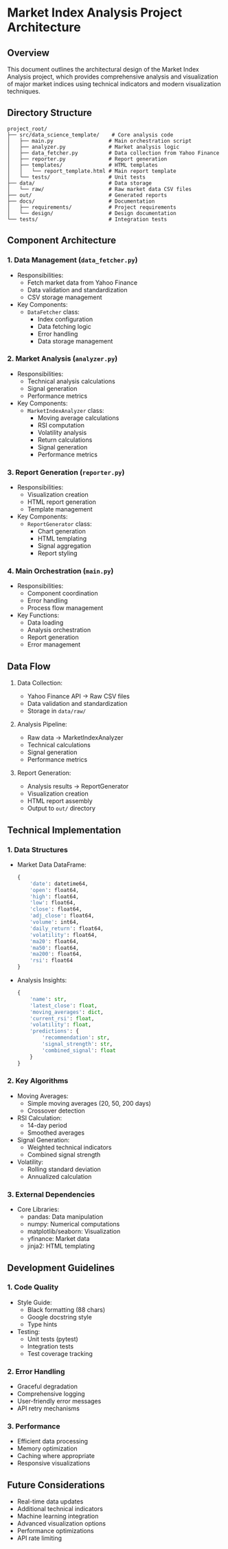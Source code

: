 # Market Index Analysis Project Architecture

## Overview
This document outlines the architectural design of the Market Index Analysis project, which provides comprehensive analysis and visualization of major market indices using technical indicators and modern visualization techniques.

## Directory Structure
```
project_root/
├── src/data_science_template/    # Core analysis code
│   ├── main.py                  # Main orchestration script
│   ├── analyzer.py              # Market analysis logic
│   ├── data_fetcher.py          # Data collection from Yahoo Finance
│   ├── reporter.py              # Report generation
│   ├── templates/               # HTML templates
│   │   └── report_template.html # Main report template
│   └── tests/                   # Unit tests
├── data/                        # Data storage
│   └── raw/                     # Raw market data CSV files
├── out/                         # Generated reports
├── docs/                        # Documentation
│   ├── requirements/            # Project requirements
│   └── design/                  # Design documentation
└── tests/                       # Integration tests
```

## Component Architecture

### 1. Data Management (`data_fetcher.py`)
- Responsibilities:
  - Fetch market data from Yahoo Finance
  - Data validation and standardization
  - CSV storage management
- Key Components:
  - `DataFetcher` class:
    - Index configuration
    - Data fetching logic
    - Error handling
    - Data storage management

### 2. Market Analysis (`analyzer.py`)
- Responsibilities:
  - Technical analysis calculations
  - Signal generation
  - Performance metrics
- Key Components:
  - `MarketIndexAnalyzer` class:
    - Moving average calculations
    - RSI computation
    - Volatility analysis
    - Return calculations
    - Signal generation
    - Performance metrics

### 3. Report Generation (`reporter.py`)
- Responsibilities:
  - Visualization creation
  - HTML report generation
  - Template management
- Key Components:
  - `ReportGenerator` class:
    - Chart generation
    - HTML templating
    - Signal aggregation
    - Report styling

### 4. Main Orchestration (`main.py`)
- Responsibilities:
  - Component coordination
  - Error handling
  - Process flow management
- Key Functions:
  - Data loading
  - Analysis orchestration
  - Report generation
  - Error management

## Data Flow

1. Data Collection:
   - Yahoo Finance API → Raw CSV files
   - Data validation and standardization
   - Storage in `data/raw/`

2. Analysis Pipeline:
   - Raw data → MarketIndexAnalyzer
   - Technical calculations
   - Signal generation
   - Performance metrics

3. Report Generation:
   - Analysis results → ReportGenerator
   - Visualization creation
   - HTML report assembly
   - Output to `out/` directory

## Technical Implementation

### 1. Data Structures
- Market Data DataFrame:
  ```python
  {
      'date': datetime64,
      'open': float64,
      'high': float64,
      'low': float64,
      'close': float64,
      'adj_close': float64,
      'volume': int64,
      'daily_return': float64,
      'volatility': float64,
      'ma20': float64,
      'ma50': float64,
      'ma200': float64,
      'rsi': float64
  }
  ```

- Analysis Insights:
  ```python
  {
      'name': str,
      'latest_close': float,
      'moving_averages': dict,
      'current_rsi': float,
      'volatility': float,
      'predictions': {
          'recommendation': str,
          'signal_strength': str,
          'combined_signal': float
      }
  }
  ```

### 2. Key Algorithms
- Moving Averages:
  - Simple moving averages (20, 50, 200 days)
  - Crossover detection
- RSI Calculation:
  - 14-day period
  - Smoothed averages
- Signal Generation:
  - Weighted technical indicators
  - Combined signal strength
- Volatility:
  - Rolling standard deviation
  - Annualized calculation

### 3. External Dependencies
- Core Libraries:
  - pandas: Data manipulation
  - numpy: Numerical computations
  - matplotlib/seaborn: Visualization
  - yfinance: Market data
  - jinja2: HTML templating

## Development Guidelines

### 1. Code Quality
- Style Guide:
  - Black formatting (88 chars)
  - Google docstring style
  - Type hints
- Testing:
  - Unit tests (pytest)
  - Integration tests
  - Test coverage tracking

### 2. Error Handling
- Graceful degradation
- Comprehensive logging
- User-friendly error messages
- API retry mechanisms

### 3. Performance
- Efficient data processing
- Memory optimization
- Caching where appropriate
- Responsive visualizations

## Future Considerations
- Real-time data updates
- Additional technical indicators
- Machine learning integration
- Advanced visualization options
- Performance optimizations
- API rate limiting 